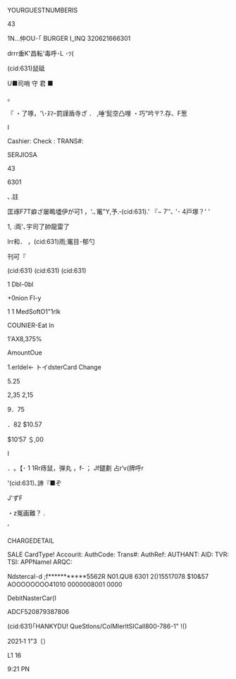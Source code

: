 YOURGUESTNUMBERIS

43

1N…仲OU･｢ BURGER I_INQ
320621666301

drrr垂K'昌転'毒呼･L ･ﾂ(

(cid:631)鼠砥

U■司哨
守
君
■

。

『 ・了啄，'\･ﾇﾏｰ罰謹盾寺ざ ． ,唾‘髭空凸哩 ・巧”吟〒?.存、F葱

I

Cashier:
Check
:
TRANS#:

SERJIOSA

43

6301

､.註

匡琢F7T癖ざ屡鴫壗伊が可1 ，‘.､竃"Y,予.‐(cid:631).' 『− 7''､ '･ 4戸塚？' '

1, :両'､宇司了帥龍雷了

lrr和． ，(cid:631)雨;竃目･郁勺

刊可『

(cid:631)
(cid:631)
(cid:631)

1 Dbl-0bl

+0nion
FI-y

1
1 MedSoftO1"1rlk

COUNIER-Eat ln

1'AX8,375%

AmountOue

1.erldel← トイdsterCard
Change

5.25

2,35
2,15

9．75

．82
$10.57

$10‘57
＄,00

I

．｡【･ 1 1Rr痔鼠，弾丸 ，f‐ ； Jf鑓劃 占r‘v(牌呼r

'(cid:631)､諦『■ぞ

J'ずF

・z冤画難？ .

’

CHARGEDETAIL

SALE
CardType!
Accourit:
AuthCode:
Trans#:
AuthRef:
AUTHANT:
AID:
TVR:
TSI:
APPNameI
ARQC:

Ndstercal･d
;f***********5562R
N01.QU8
6301
2()15517078
$10&57
AOOOOOOOO41010
0000008001
0000

DebitNasterCar(I

ADCF520879387806

(cid:631)｢HANKYDU!
QueStlons/CoIMlerltSICall800-786-1" !()

2021‐1 1"3〔）

L1 16

9:21 PN

